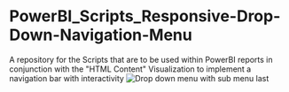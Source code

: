 # PowerBI_Scripts_Responsive-Drop-Down-Navigation-Menu
A repository for the Scripts that are to be used within PowerBI reports in conjunction with the "HTML Content" Visualization to implement a navigation bar with interactivity
![Drop down menu with sub menu last](https://github.com/user-attachments/assets/0b650869-42e7-4e83-a57d-bb59684abe10)
